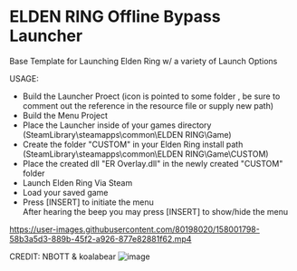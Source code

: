 # ELDEN RING Offline Bypass Launcher
Base Template for Launching Elden Ring w/ a variety of Launch Options  

USAGE:
- Build the Launcher Proect (icon is pointed to some folder , be sure to comment out the reference in the resource file or supply new path) 
- Build the Menu Project
- Place the Launcher inside of your games directory (SteamLibrary\steamapps\common\ELDEN RING\Game)  
- Create the folder "CUSTOM" in your Elden Ring install path (SteamLibrary\steamapps\common\ELDEN RING\Game\CUSTOM\)
- Place the created dll "ER Overlay.dll" in the newly created "CUSTOM" folder  
- Launch Elden Ring Via Steam  
- Load your saved game
- Press [INSERT] to initiate the menu  
After hearing the beep you may press [INSERT] to show/hide the menu 

https://user-images.githubusercontent.com/80198020/158001798-58b3a5d3-889b-45f2-a926-877e82881f62.mp4

CREDIT: NBOTT & koalabear
![image](https://user-images.githubusercontent.com/80198020/160305780-8cf8e33d-a2a7-4d72-93e5-48f58d65a0b0.png)
